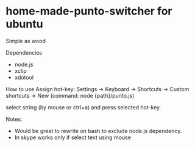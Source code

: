 # home-made-punto-switcher for ubuntu
Simple as wood

Dependencies
 - node.js
 - xclip
 - xdotool

How to use
  Assign hot-key:
    Settings -> Keyboard -> Shortcuts -> Custom shortcuts -> New (command: node {path}/punto.js)
    
  select string (by mouse or ctrl+a) and press selected hot-key.
  

Notes:
  - Would be great to rewrite on bash to exclude node.js dependency.
  - In skype works only if select text using mouse
  
  
 
